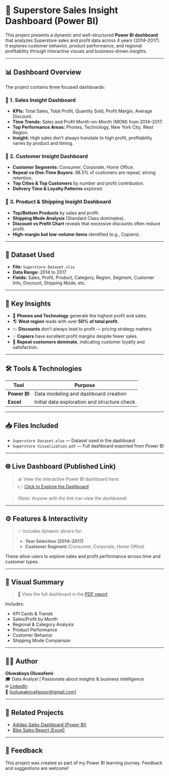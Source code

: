 # 🛒 Superstore Sales Insight Dashboard (Power BI)

This project presents a dynamic and well-structured **Power BI dashboard** that analyzes Superstore sales and profit data across 4 years (2014–2017). It explores customer behavior, product performance, and regional profitability through interactive visuals and business-driven insights.

---

## 📊 Dashboard Overview

The project contains three focused dashboards:

### 🔹 1. Sales Insight Dashboard
- **KPIs:** Total Sales, Total Profit, Quantity Sold, Profit Margin, Average Discount.
- **Time Trends:** Sales and Profit Month-on-Month (MOM) from 2014–2017.
- **Top Performance Areas:** Phones, Technology, New York City, West Region.
- **Insight:** High sales don’t always translate to high profit, profitability varies by product and timing.

### 🔹 2. Customer Insight Dashboard
- **Customer Segments:** Consumer, Corporate, Home Office.
- **Repeat vs One-Time Buyers:** 98.5% of customers are repeat, strong retention.
- **Top Cities & Top Customers** by number and profit contribution.
- **Delivery Time & Loyalty Patterns** explored.

### 🔹 3. Product & Shipping Insight Dashboard
- **Top/Bottom Products** by sales and profit.
- **Shipping Mode Analysis** (Standard Class dominates).
- **Discount vs Profit Chart** reveals that excessive discounts often reduce profit.
- **High-margin but low-volume items** identified (e.g., Copiers).

---

## 🧩 Dataset Used

- **File:** `Superstore Dataset.xlsx`
- **Data Range:** 2014 to 2017
- **Fields:** Sales, Profit, Product, Category, Region, Segment, Customer Info, Discount, Shipping Mode, etc.

---

## 🧠 Key Insights

- 📍 **Phones and Technology** generate the highest profit and sales.
- 🌎 **West region** leads with over **50% of total profit**.
- 📉 **Discounts** don’t always lead to profit — pricing strategy matters.
- 💡 **Copiers** have excellent profit margins despite fewer sales.
- 🔁 **Repeat customers dominate**, indicating customer loyalty and satisfaction.

---

## 🛠 Tools & Technologies

| Tool         | Purpose                         |
|--------------|---------------------------------|
| **Power BI** | Data modeling and dashboard creation |
| **Excel**    | Initial data exploration and structure check |

---

## 📥 Files Included

- `Superstore Dataset.xlsx` — Dataset used in the dashboard
- `Superstore Visualization.pdf` — Full dashboard exported from Power BI

---

## 🌐 Live Dashboard (Published Link)

> 📊 View the interactive Power BI dashboard here:  
> 👉 [Click to Explore the Dashboard](https://app.powerbi.com/view?r=eyJrIjoiMmJhZGVkZmEtNGQxNS00MzhjLTk1YzItOThhMjE2NTVjOTM1IiwidCI6ImU5NjlmODc4LWE2NzAtNGIxMy05Yjg2LWViYzFiYzhhZGVhMyJ9)

> *(Note: Anyone with the link can view the dashboard)*

---

## ⚙️ Features & Interactivity

> ✅ Includes dynamic slicers for:
> - **Year Selection (2014–2017)**
> - **Customer Segment** (Consumer, Corporate, Home Office)

These allow users to explore sales and profit performance across time and customer types.

---

## 📸 Visual Summary

> 📍 View the full dashboard in the [PDF report](./SuperStore%20Visualization.pdf)

Includes:
- KPI Cards & Trends
- Sales/Profit by Month
- Regional & Category Analysis
- Product Performance
- Customer Behavior
- Shipping Mode Comparison

---

## 🧑‍💻 Author

**Oluwakoya Oluwafemi**  
🎓 Data Analyst | Passionate about insights & business intelligence  
🌐 [LinkedIn](https://www.linkedin.com/in/oluwakoya/)  
📧 [ooluwakoyafavour@gmail.com] 

---

## 🔗 Related Projects

- [Adidas Sales Dashboard (Power BI)](https://github.com/Oluwakoya-ao/adidas-sales-dashboard)
- [Bike Sales Report (Excel)](https://github.com/Oluwakoya-ao/bike-sales-report)

---

## 💬 Feedback

This project was created as part of my Power BI learning journey. Feedback and suggestions are welcome!


